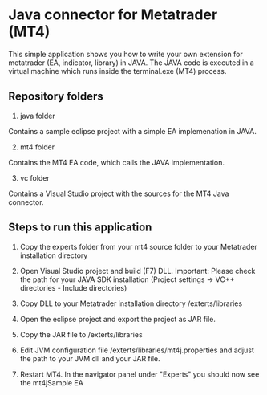 Java connector for Metatrader (MT4)
===================================

This simple application shows you how to write 
your own extension for metatrader (EA, indicator, library) in JAVA.
The JAVA code is executed in a virtual machine which runs inside the terminal.exe (MT4) process. 

Repository folders
------------------

1. java folder

Contains a sample eclipse project with a simple EA implemenation in JAVA.

2. mt4 folder

Contains the MT4 EA code, which calls the JAVA implementation.

3. vc folder

Contains a Visual Studio project with the sources for the MT4 Java connector.


Steps to run this application
-----------------------------

1. Copy the experts folder from your mt4 source folder to your Metatrader installation directory <MT4 directory>

2. Open Visual Studio project and build (F7) DLL.
   Important: Please check the path for your JAVA SDK installation (Project settings -> VC++ directories - Include directories)
   
3. Copy DLL to your Metatrader installation directory <MT4 directory>/exterts/libraries

4. Open the eclipse project and export the project as JAR file.

5. Copy the JAR file to <MT4 directory>/exterts/libraries

6. Edit JVM configuration file <MT4 directory>/exterts/libraries/mt4j.properties and adjust the path to 
   your JVM dll and your JAR file.

7. Restart MT4. In the navigator panel under "Experts" you should now see the mt4jSample EA

